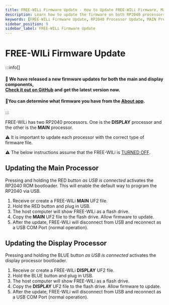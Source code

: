 ```yaml
---
title: FREE-WILi Firmware Update - How to Update FREE-WILi Firmware, Main and Display Processors
description: Learn how to update the firmware on both RP2040 processors of FREE-WILi. Follow detailed steps to update the MAIN and DISPLAY processors using UF2 files. Ensure each processor receives the correct firmware for proper operation.
keywords: [FREE-WILi Firmware Update, RP2040 Processor Update, MAIN Processor Firmware, DISPLAY Processor Firmware, UF2 File Update, FREE-WILi USB Bootloader, Firmware Installation Guide]
sidebar_position: 9
sidebar_label: FREE-WILi Firmware Update
---
```


# FREE-WILi Firmware Update

:::info[]
<h4>🚀 We have released a new firmware updates for both the main and display components, <br/> <a target="_blank" rel="noopener noreferrer" href="https://github.com/freewili/freewili-firmware" class="highlight">Check it out on GitHub</a> and get the latest version now.</h4>
<h4>📱You can determine what firmware you have from the <a target="_self" rel="noopener noreferrer" href="/gui-screen-buttons-and-lights/about-app/" class="highlight-app">About app</a>. </h4>
:::

FREE-WILi has two RP2040 processors.  One is the **DISPLAY** processor and the other is the **MAIN** processor.

⚠️ It is important to update each processor with the correct type of firmware file.

⚠️ The below instructions assume that the FREE-WILi is [TURNED OFF](../../the-basics/#turning-free-wili-on-or-off).


## Updating the Main Processor

Pressing and holding the RED button *as USB is connected* activates the RP2040 ROM bootloader.  This will enable the default way to program the RP2040 via USB.

1) Receive or create a FREE-WILi **MAIN** UF2 file.
2) Hold the RED button and plug in USB.
3) The host computer will show FREE-WILi as a flash drive.
4) Copy the **MAIN** UF2 file to the flash drive.  Allow firmware to update.
5) After the update, FREE-WILi will disconnect from USB and reconnect as a USB COM Port (normal operation).

## Updating the Display Processor

Pressing and holding the BLUE button *as USB is connected* activates the display processor bootloader.

1) Receive or create a FREE-WILi **DISPLAY** UF2 file.
2) Hold the BLUE button and plug in USB.
3) The host computer will show FREE-WILi as a flash drive.
4) Copy the **DISPLAY** UF2 file to the flash drive.  Allow firmware to update.
5) After the update, FREE-WILi will disconnect from USB and reconnect as a USB COM Port (normal operation).